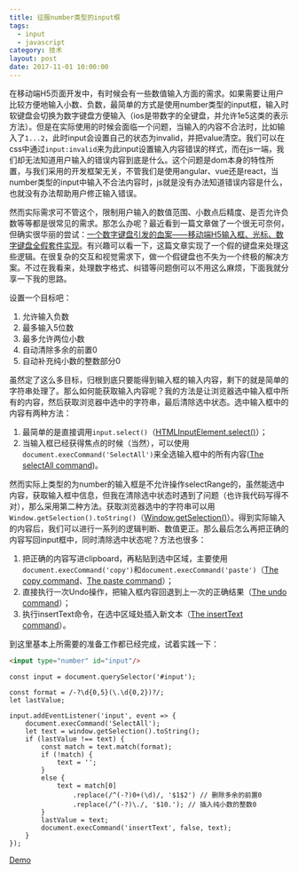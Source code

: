 ```yaml
---
title: 征服number类型的input框
tags:
  - input
  - javascript
category: 技术
layout: post
date: 2017-11-01 10:00:00
---
```


在移动端H5页面开发中，有时候会有一些数值输入方面的需求。如果需要让用户比较方便地输入小数、负数，最简单的方式是使用number类型的input框，输入时软键盘会切换为数字键盘方便输入（ios是带数字的全键盘，并允许1e5这类的表示方法）。但是在实际使用的时候会面临一个问题，当输入的内容不合法时，比如输入了`1...2`，此时input会设置自己的状态为invalid，并把value清空。我们可以在css中通过`input:invalid`来为此input设置输入内容错误的样式，而在js一端，我们却无法知道用户输入的错误内容到底是什么。这个问题是dom本身的特性所置，与我们采用的开发框架无关，不管我们是使用angular、vue还是react，当number类型的input中输入不合法内容时，js就是没有办法知道错误内容是什么，也就没有办法帮助用户修正输入错误。

然而实际需求可不管这个，限制用户输入的数值范围、小数点后精度、是否允许负数等等都是很常见的需求。那怎么办呢？最近看到一篇文章做了一个很无可奈何，但确实很华丽的尝试：[一个数字键盘引发的血案——移动端H5输入框、光标、数字键盘全假套件实现](https://zhuanlan.zhihu.com/p/30360629)。有兴趣可以看一下，这篇文章实现了一个假的键盘来处理这些逻辑。在很复杂的交互和视觉需求下，做一个假键盘也不失为一个终极的解决方案。不过在我看来，处理数字格式、纠错等问题倒可以不用这么麻烦，下面我就分享一下我的思路。

设置一个目标吧：
1. 允许输入负数
2. 最多输入5位数
3. 最多允许两位小数
4. 自动清除多余的前置0
5. 自动补充纯小数的整数部分0

虽然定了这么多目标，归根到底只要能得到输入框的输入内容，剩下的就是简单的字符串处理了。那么如何能获取输入内容呢？我的方法是让浏览器选中输入框中所有的内容，然后获取浏览器中选中的字符串，最后清除选中状态。选中输入框中的内容有两种方法：
1. 最简单的是直接调用`input.select()`（[HTMLInputElement.select()](https://developer.mozilla.org/en-US/docs/Web/API/HTMLInputElement/select)）；
2. 当输入框已经获得焦点的时候（当然），可以使用`document.execCommand('SelectAll')`来全选输入框中的所有内容([The selectAll command](https://w3c.github.io/editing/execCommand.html#the-selectall-command))。

然而实际上类型的为number的输入框是不允许操作selectRange的，虽然能选中内容，获取输入框中信息，但我在清除选中状态时遇到了问题（也许我代码写得不对），那么采用第二种方法。获取浏览器选中的字符串可以用`Window.getSelection().toString()`（[Window.getSelection()](https://developer.mozilla.org/en-US/docs/Web/API/Window/getSelection)）。得到实际输入的内容后，我们可以进行一系列的逻辑判断、数值更正。那么最后怎么再把正确的内容写回input框中，同时清除选中状态呢？方法也很多：

1. 把正确的内容写进clipboard，再粘贴到选中区域，主要使用`document.execCommand('copy')`和`document.execCommand('paste')`（[The copy command](https://w3c.github.io/editing/execCommand.html#the-copy-command)、[The paste command](https://w3c.github.io/editing/execCommand.html#the-paste-command)）；
2. 直接执行一次Undo操作，把输入框内容回退到上一次的正确结果（[The undo command](https://w3c.github.io/editing/execCommand.html#the-undo-command)）；
3. 执行insertText命令，在选中区域处插入新文本（[The insertText command](https://w3c.github.io/editing/execCommand.html#the-inserttext-command)）。

到这里基本上所需要的准备工作都已经完成，试着实践一下：

```html
<input type="number" id="input"/>
```

```javascript{7,20}
const input = document.querySelector('#input');

const format = /-?\d{0,5}(\.\d{0,2})?/;
let lastValue;

input.addEventListener('input', event => {
    document.execCommand('SelectAll');
    let text = window.getSelection().toString();
    if (lastValue !== text) {
        const match = text.match(format);
        if (!match) {
            text = '';
        }
        else {
            text = match[0]
                .replace(/^(-?)0+(\d)/, '$1$2') // 删除多余的前置0
                .replace(/^(-?)\./, '$10.'); // 插入纯小数的整数0
        }
        lastValue = text;
        document.execCommand('insertText', false, text);
    }
});
```

[Demo](https://jsbin.com/deqonurilu/edit?html,js,output)
